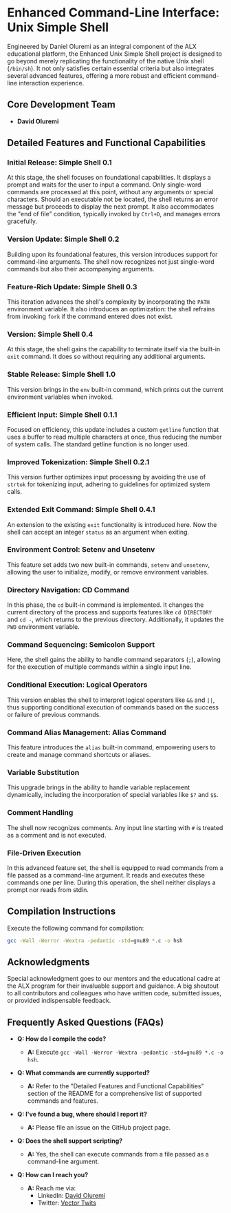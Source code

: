 # Enhanced Command-Line Interface: Unix Simple Shell

Engineered by Daniel Oluremi as an integral component of the ALX educational platform, the Enhanced Unix Simple Shell project is designed to go beyond merely replicating the functionality of the native Unix shell (`/bin/sh`). It not only satisfies certain essential criteria but also integrates several advanced features, offering a more robust and efficient command-line interaction experience.

## Core Development Team

- **David Oluremi**

## Detailed Features and Functional Capabilities

### Initial Release: Simple Shell 0.1

At this stage, the shell focuses on foundational capabilities. It displays a prompt and waits for the user to input a command. Only single-word commands are processed at this point, without any arguments or special characters. Should an executable not be located, the shell returns an error message but proceeds to display the next prompt. It also accommodates the "end of file" condition, typically invoked by `Ctrl+D`, and manages errors gracefully.

### Version Update: Simple Shell 0.2

Building upon its foundational features, this version introduces support for command-line arguments. The shell now recognizes not just single-word commands but also their accompanying arguments.

### Feature-Rich Update: Simple Shell 0.3

This iteration advances the shell's complexity by incorporating the `PATH` environment variable. It also introduces an optimization: the shell refrains from invoking `fork` if the command entered does not exist.

### Version: Simple Shell 0.4

At this stage, the shell gains the capability to terminate itself via the built-in `exit` command. It does so without requiring any additional arguments.

### Stable Release: Simple Shell 1.0

This version brings in the `env` built-in command, which prints out the current environment variables when invoked.

### Efficient Input: Simple Shell 0.1.1

Focused on efficiency, this update includes a custom `getline` function that uses a buffer to read multiple characters at once, thus reducing the number of system calls. The standard getline function is no longer used.

### Improved Tokenization: Simple Shell 0.2.1

This version further optimizes input processing by avoiding the use of `strtok` for tokenizing input, adhering to guidelines for optimized system calls.

### Extended Exit Command: Simple Shell 0.4.1

An extension to the existing `exit` functionality is introduced here. Now the shell can accept an integer `status` as an argument when exiting.

### Environment Control: Setenv and Unsetenv

This feature set adds two new built-in commands, `setenv` and `unsetenv`, allowing the user to initialize, modify, or remove environment variables.

### Directory Navigation: CD Command

In this phase, the `cd` built-in command is implemented. It changes the current directory of the process and supports features like `cd DIRECTORY` and `cd -`, which returns to the previous directory. Additionally, it updates the `PWD` environment variable.

### Command Sequencing: Semicolon Support

Here, the shell gains the ability to handle command separators (`;`), allowing for the execution of multiple commands within a single input line.

### Conditional Execution: Logical Operators

This version enables the shell to interpret logical operators like `&&` and `||`, thus supporting conditional execution of commands based on the success or failure of previous commands.

### Command Alias Management: Alias Command

This feature introduces the `alias` built-in command, empowering users to create and manage command shortcuts or aliases.

### Variable Substitution

This upgrade brings in the ability to handle variable replacement dynamically, including the incorporation of special variables like `$?` and `$$`.

### Comment Handling

The shell now recognizes comments. Any input line starting with `#` is treated as a comment and is not executed.

### File-Driven Execution

In this advanced feature set, the shell is equipped to read commands from a file passed as a command-line argument. It reads and executes these commands one per line. During this operation, the shell neither displays a prompt nor reads from stdin.

## Compilation Instructions

Execute the following command for compilation:

```bash
gcc -Wall -Werror -Wextra -pedantic -std=gnu89 *.c -o hsh
```

## Acknowledgments

Special acknowledgment goes to our mentors and the educational cadre at the ALX program for their invaluable support and guidance. A big shoutout to all contributors and colleagues who have written code, submitted issues, or provided indispensable feedback.

## Frequently Asked Questions (FAQs)

- **Q: How do I compile the code?**
  - **A:** Execute `gcc -Wall -Werror -Wextra -pedantic -std=gnu89 *.c -o hsh`.

- **Q: What commands are currently supported?**
  - **A:** Refer to the "Detailed Features and Functional Capabilities" section of the README for a comprehensive list of supported commands and features.

- **Q: I've found a bug, where should I report it?**
  - **A:** Please file an issue on the GitHub project page.

- **Q: Does the shell support scripting?**
  - **A:** Yes, the shell can execute commands from a file passed as a command-line argument.

- **Q: How can I reach you?**
  - **A:** Reach me via:
	   - LinkedIn: [David Oluremi](https://www.linkedin.com/in/vect0r/)
	   - Twitter: [Vector Twits](https://twitter.com/Vector_twits)
